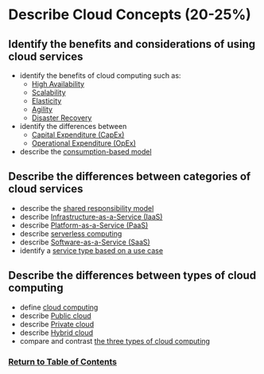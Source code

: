 # Describe Cloud Concepts (20-25%)
## Identify the benefits and considerations of using cloud services
* identify the benefits of cloud computing such as:
  * [High Availability](https://docs.microsoft.com/en-us/azure/architecture/checklist/availability)
  * [Scalability](https://docs.microsoft.com/en-us/azure/architecture/framework/scalability/design-apps)
  * [Elasticity](https://azure.microsoft.com/en-ca/overview/what-is-elastic-computing/)
  * [Agility](https://www.microsoftpressstore.com/articles/article.aspx?p=2979073)
  * [Disaster Recovery](https://docs.microsoft.com/en-ca/azure/site-recovery/site-recovery-overview)
* identify the differences between 
  * [Capital Expenditure (CapEx)](https://tutorialsdojo.com/azure-capex-vs-opex/)
  * [Operational Expenditure (OpEx)](https://tutorialsdojo.com/azure-capex-vs-opex/)
* describe the [consumption-based model](https://docs.microsoft.com/en-us/azure/architecture/framework/cost/design-price)

## Describe the differences between categories of cloud services
* describe the [shared responsibility model](https://docs.microsoft.com/en-us/azure/security/fundamentals/shared-responsibility)
* describe [Infrastructure-as-a-Service (IaaS)](https://azure.microsoft.com/en-ca/overview/what-is-iaas/)
* describe [Platform-as-a-Service (PaaS)](https://azure.microsoft.com/en-ca/overview/what-is-paas/)
* describe [serverless computing](https://azure.microsoft.com/en-us/overview/serverless-computing/)
* describe [Software-as-a-Service (SaaS)](https://azure.microsoft.com/en-ca/overview/what-is-saas/)
* identify a [service type based on a use case](https://azure.microsoft.com/en-us/overview/types-of-cloud-computing/)

## Describe the differences between types of cloud computing
* define [cloud computing](https://azure.microsoft.com/en-us/overview/what-is-cloud-computing/)
* describe [Public cloud](https://azure.microsoft.com/en-ca/overview/what-is-a-public-cloud/)
* describe [Private cloud](https://azure.microsoft.com/en-ca/overview/what-is-a-private-cloud/)
* describe [Hybrid cloud](https://azure.microsoft.com/en-ca/overview/what-is-hybrid-cloud-computing/)
* compare and contrast [the three types of cloud computing](https://azure.microsoft.com/en-us/overview/types-of-cloud-computing/)

### [Return to Table of Contents](README.mds)